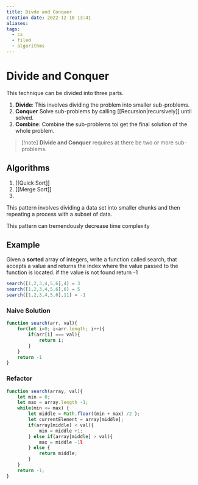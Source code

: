 ```yaml
---
title: Divde and Conquer
creation date: 2022-12-10 13:41
aliases: 
tags:
  - cs
  - filed
  - algorithms
---
```


# Divide and Conquer
This technique can be divided into three parts.
1. **Divide**: This involves dividing the problem into smaller sub-problems.
2. **Conquer** Solve sub-problems by calling [[Recursion|recursively]] until solved.
3. **Combine**: Combine the sub-problems toi get the final solution of the whole problem.

>[!note] **Divide and Conquer** requires at there be two or more sub-problems.

## Algorithms
1. [[Quick Sort]]
2. [[Merge Sort]]
3. 

This pattern involves dividing a data set into smaller chunks and then repeating a process with a subset of data.

This pattern can tremendously decrease time complexity

## Example
Given a **sorted** array of integers, write a function called search, that accepts a value and returns the index where the value passed to the function is located. if the value is not found return -1
```js
search([1,2,3,4,5,6],4) = 3
search([1,2,3,4,5,6],6) = 5
search([1,2,3,4,5,6],11) = -1
```

### Naive Solution
```js
function search(arr, val){
	for(let i=0; i<arr.length; i++){
		if(arr[i] === val){
			return i;
		}
	}
	return -1
}
```

### Refactor
```js
function search(array, val){
	let min = 0;
	let max = array.length -1;
	while(min <= max) {
		let middle = Math.floor((min + max) /2 );
		let currentElement = array[middle];
		if(array[middle] < val){
			min = middle +1;
		} else if(array[middle] > val){
			max = middle -1l
		} else {
			return middle;
		}
	}
	return -1;
}
```